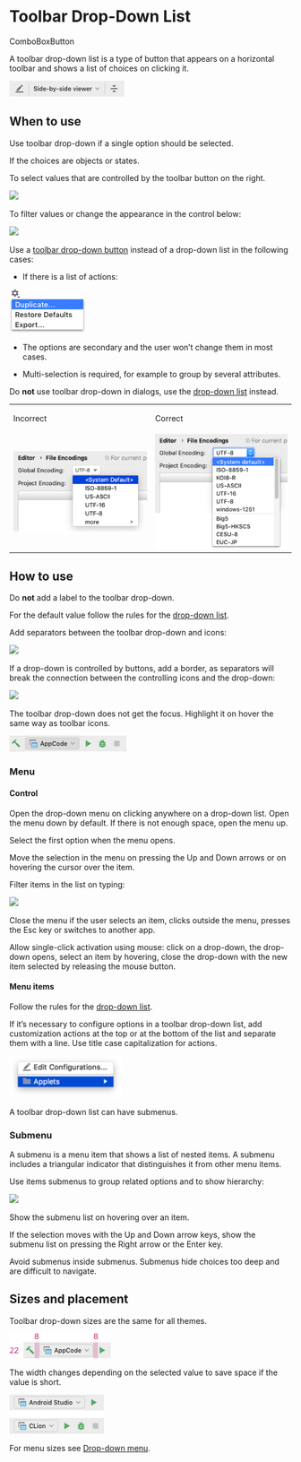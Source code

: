 <!-- Copyright 2000-2024 JetBrains s.r.o. and contributors. Use of this source code is governed by the Apache 2.0 license. -->

# Toolbar Drop-Down List

<tldr>ComboBoxButton</tldr>

A toolbar drop-down list is a type of button that appears on a horizontal toolbar and shows a list of choices on clicking it.

![](../../../images/ui/toolbar_dropdown/example.png)


## When to use

Use toolbar drop-down if a single option should be selected.

If the choices are objects or states.

To select values that are controlled by the toolbar button on the right.

![](toolbar_main.png)

To filter values or change the appearance in the control below:

![](toolbar_filter.png)


Use a [toolbar drop-down button](icon_button.md) instead of a drop-down list in the following cases:

* If there is a list of actions:

![](../../../images/ui/toolbar_dropdown/menu_button.png)

* The options are secondary and the user won’t change them in most cases.

* Multi-selection is required, for example to group by several attributes.


Do **not** use toolbar drop-down in dialogs, use the [drop-down list](drop_down.md) instead.

<table>
  <tr>
      <td> <p>Incorrect</p> </td>
      <td> <p>Correct</p> </td>
  </tr>
  <tr>
      <td> <img src="../../../images/ui/toolbar_dropdown/settings_incorrect.png"/> </td>
      <td> <img src="../../../images/ui/toolbar_dropdown/settings_correct.png" /> </td>
  </tr>
</table>

## How to use

Do **not** add a label to the toolbar drop-down.

For the default value follow the rules for the [drop-down list](drop_down.md#default-value).

Add separators between the toolbar drop-down and icons:

![](diff.png)

If a drop-down is controlled by buttons, add a border, as separators will break the connection between the controlling icons and the drop-down:

![](toolbar_main.png)

The toolbar drop-down does not get the focus. Highlight it on hover the same way as toolbar icons.

![](../../../images/ui/toolbar_dropdown/hover.png)

### Menu

#### Control

Open the drop-down menu on clicking anywhere on a drop-down list.
Open the menu down by default. If there is not enough space, open the menu up.

Select the first option when the menu opens.

Move the selection in the menu on pressing the Up and Down arrows or on hovering the cursor over the item.

Filter items in the list on typing:

![](search.png)

Close the menu if the user selects an item, clicks outside the menu, presses the Esc key or switches to another app.

Allow single-click activation using mouse: click on a drop-down, the drop-down opens, select an item by hovering, close the drop-down with the new item selected by releasing the mouse button.


#### Menu items

Follow the rules for the [drop-down list](drop_down.md#menu-items).

If it’s necessary to configure options in a toolbar drop-down list, add customization actions at the top or at the bottom of the list and separate them with a line. Use title case capitalization for actions.

![](../../../images/ui/toolbar_dropdown/customize.png)

A toolbar drop-down list can have submenus.

### Submenu

A submenu is a menu item that shows a list of nested items. A submenu includes a triangular indicator that distinguishes it from other menu items.

Use items submenus to group related options and to show hierarchy:

![](submenu_example.png)

Show the submenu list on hovering over an item.

If the selection moves with the Up and Down arrow keys, show the submenu list on pressing the Right arrow or the Enter key.

Avoid submenus inside submenus. Submenus hide choices too deep and are difficult to navigate.

## Sizes and placement

Toolbar drop-down sizes are the same for all themes.

![](../../../images/ui/toolbar_dropdown/toolbar_sizes.png)


The width changes depending on the selected value to save space if the value is short.

![](../../../images/ui/toolbar_dropdown/width.png)

For menu sizes see [Drop-down menu](drop_down.md#menu_1).
